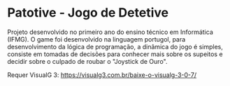 # Patotive - Jogo de Detetive

Projeto desenvolvido no primeiro ano do ensino técnico em Informática (IFMG). O game foi desenvolvido na linguagem portugol, para desenvolvimento da lógica de programação, a dinâmica do jogo é simples, consiste em tomadas de decisões para conhecer mais sobre os supeitos e decidir sobre o culpado de roubar o "Joystick de Ouro".

Requer VisualG 3: https://visualg3.com.br/baixe-o-visualg-3-0-7/
